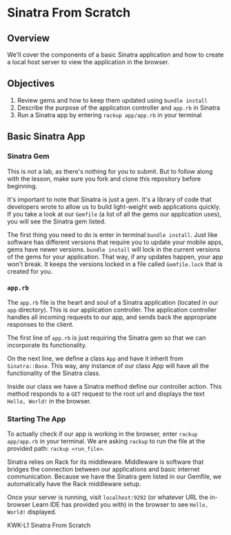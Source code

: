 # Sinatra From Scratch

## Overview

We'll cover the components of a basic Sinatra application and how to create a
local host server to view the application in the browser.

## Objectives

1. Review gems and how to keep them updated using `bundle install`
2. Describe the purpose of the application controller and `app.rb` in Sinatra
3. Run a Sinatra app by entering `rackup app/app.rb` in your terminal

## Basic Sinatra App

### Sinatra Gem

This is not a lab, as there's nothing for you to submit. But to follow along
with the lesson, make sure you fork and clone this repository before beginning. 

It's important to note that Sinatra is just a gem. It's a library of code that
developers wrote to allow us to build light-weight web applications quickly. If
you take a look at our `Gemfile` (a list of all the gems our application uses),
you will see the Sinatra gem listed.

The first thing you need to do is enter in terminal `bundle install`. Just like
software has different versions that require you to update your mobile apps,
gems have newer versions. `bundle install` will lock in the current versions of
the gems for your application. That way, if any updates happen, your app won't
break. It keeps the versions locked in a file called `Gemfile.lock` that is
created for you.

### `app.rb`

The `app.rb` file is the heart and soul of a Sinatra application (located in our
`app` directory). This is our application controller. The application controller
handles all incoming requests to our app, and sends back the appropriate
responses to the client.

The first line of `app.rb` is just requiring the Sinatra gem so that we can
incorporate its functionality.

On the next line, we define a class `App` and have it inherit from
`Sinatra::Base`. This way, any instance of our class App will have all the
functionality of the Sinatra class.

Inside our class we have a Sinatra method define our controller action. This
method responds to a `GET` request to the root url and displays the text `Hello,
World!` in the browser.


### Starting The App

To actually check if our app is working in the browser, enter `rackup
app/app.rb` in your terminal. We are asking `rackup` to run the file at the
provided path: `rackup <run_file>`.

Sinatra relies on Rack for its middleware. Middleware is software that bridges
the connection between our applications and basic internet communication.
Because we have the Sinatra gem listed in our Gemfile, we automatically have the
Rack middleware setup.

Once your server is running, visit `localhost:9292` (or whatever URL the
in-browser Learn IDE has provided you with) in the browser to see `Hello,
World!` displayed.

<p data-visibility='hidden'>KWK-L1 Sinatra From Scratch</p>
